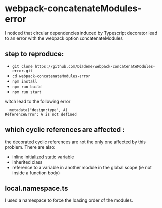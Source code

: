 # webpack-concatenateModules-error
I noticed that circular dependencies induced by Typescript decorator lead to an error with the webpack option concatenateModules

## step to reproduce:
- `git clone https://github.com/Diademe/webpack-concatenateModules-error.git`
- `cd webpack-concatenateModules-error`
- `npm install`
- `npm run build`
- `npm run start`

witch lead to the following error
```
__metadata("design:type", A)
ReferenceError: A is not defined
```

## which cyclic references are affected :
the decorated cyclic references are not the only one affected by this problem. There are also:
- inline initialized static variable
- inherited class
- reference to a variable in another module in the global scope (ie not inside a function body)

## local.namespace.ts
I used a namespace to force the loading order of the modules.
